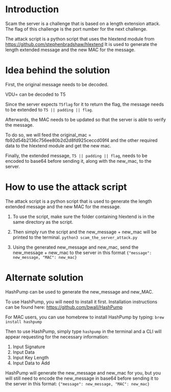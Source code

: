 # Introduction
Scam the server is a challenge that is based on a length extension attack. The flag of this challenge is the port number for the next challenge.

The attack script is a python script that uses the hlextend module from https://github.com/stephenbradshaw/hlextend
It is used to generate the length extended message and the new MAC for the message.

# Idea behind the solution
First, the original message needs to be decoded.

VDU=  can be decoded to T5

Since the server expects ```T5flag``` for it to return the flag, the message needs to be extended to ```T5 || padding || flag```.

Afterwards, the MAC needs to be updated so that the server is able to verify the message.

To do so, we will feed the original_mac = fb92d54b2136c756ee80b2d2d8fd925ceccd09f4 and the other required data to the hlextend module and get the new mac.

Finally, the extended message, ```T5 || padding || flag```, needs to be encoded to base64 before sending it, along with the new_mac, to the server.

# How to use the attack script
The attack script is a python script that is used to generate the length extended message and the new MAC for the message.

1. To use the script, make sure the folder containing hlextend is in the same directory as the script.

2. Then simply run the script and the new_message + new_mac will be printed to the terminal.
```python3 scam_the_server_attack.py```

3. Using the generated new_message and new_mac, send the new_message + new_mac to the server in this format ```{"message": new_message, "MAC": new_mac}```

# Alternate solution
HashPump can be used to generate the new_message and new_MAC.

To use HashPump, you will need to install it first.
Installation instructions can be found here:
https://github.com/bwall/HashPump

For MAC users, you can use homebrew to install HashPump by typing:
```brew install hashpump``` 

Then to use HashPump, simply type ```hashpump``` in the terminal and a CLI will appear requesting for the necessary information:
1. Input Signature
2. Input Data
3. Input Key Length
4. Input Data to Add

HashPump will generate the new_message and new_mac for you, but you will still need to encode the new_message in base64 before sending it to the server in this format: ```{"message": new_message, "MAC": new_mac}```